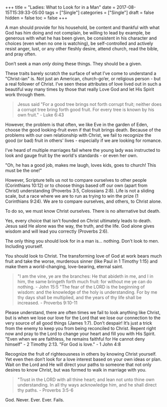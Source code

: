 +++
title = "Ladies: What to Look for in a Man"
date = 2017-08-15T15:39:33-05:00
tags = ["Single"]
categories = ["Single"]
draft = false
hidden = false
toc = false
+++

A man should provide for his household, be content and thankful with what God has him doing and not complain, be willing to lead by example, be generous with what he has been given, be consistent in his character and choices (even when no one is watching), be self-controlled and actively resist anger, lust, or any other fleshly desire, attend church, read the bible, and pray often.

<!--more-->

Don’t seek a man *only* doing these things. They should be a given.

These traits barely scratch the surface of what I’ve come to understand a "Christ-ian" is. Not just an American, church-go’er, or religious person - but a real follower of Christ. I’ve seen these attributes of love lived out in such a beautiful way many times by those that really Love God and let His Spirit work through them.

> Jesus said "For a good tree brings not forth corrupt fruit; neither does a corrupt tree bring forth good fruit. For every tree is known by his own fruit." - Luke 6:43

However, the problem is that often, we like Eve in the garden of Eden, choose the good looking-fruit even if that fruit brings death. Because of the problems with our own relationship with Christ, we fail to recognize the good (or bad) fruit in others' lives - especially if we are looking for romance.

I’ve heard of multiple marriages fail where the young lady was instructed to look and gauge fruit by the world's standards - or even her own.

"Oh, he has a good job, makes me laugh, loves kids, goes to church! This must be the one!"

However, Scripture tells us not to compare ourselves to other people (Corinthians 10:12) or to choose things based off our own (apart from Christ) understanding (Proverbs 3:5, Colossians 2:8). Life is not a sliding scale, but a race where we are to run as trying to win the prize (1 Corinthians 9:24). We are to compare ourselves, and others, to Christ alone.

To do so, we must know Christ ourselves. There is no alternative but death.

Yes, every choice that isn’t founded on Christ ultimately leads to death. Jesus said He alone was the way, the truth, and the life. God alone gives wisdom and will lead you correctly (Proverbs 2:6).

The only thing you should look for in a man is... nothing. Don’t look to men. Including yourself.

You should look to Christ. The transforming love of God at work bears much fruit and take the worse, murderous sinner (like Paul in 1 Timothy 1:15) and make them a world-changing, love-bearing, eternal saint.

> "I am the vine, ye are the branches: He that abideth in me, and I in him, the same bringeth forth much fruit: for without me ye can do nothing. - John 15:5
"The fear of the LORD is the beginning of wisdom: and the knowledge of the holy is understanding. For by me thy days shall be multiplied, and the years of thy life shall be increased. - Proverbs 9:10-11

Please understand, there are often times we fail to look anything like Christ, but is when we lose our love for the Lord that we lose our connection to the very source of all good things (James 1:7). Don’t despair! It’s just a trick from the enemy to keep you from being reconciled to Christ. Repent right now and pray to the Lord to change your heart and fill you with His Spirit. "Even when we are faithless, he remains faithful for He cannot deny himself" - 2 Timothy 2:13. "For God is love." - 1 John 4:8

Recognize the fruit of righteousness in others by knowing Christ yourself. Yet even then don’t look for a love interest based on your own ideas or plan. Wait on the Lord and He will direct your paths to someone that not only desires to know Christ, but was formed to walk in marriage with you.

> "Trust in the LORD with all thine heart; and lean not unto thine own understanding. In all thy ways acknowledge him, and he shall direct thy paths. - Proverbs 3:5-6

God. Never. Ever. Ever. Fails.
